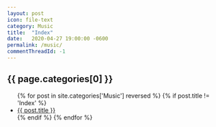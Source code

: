 ```yaml
---
layout: post
icon: file-text
category: Music
title:  "Index"
date:   2020-04-27 19:00:00 -0600
permalink: /music/
commentThreadId: -1
---
```


## {{ page.categories[0] }}

<ul>
    {% for post in site.categories['Music'] reversed %}
        {% if post.title != 'Index' %}
        <li><a href='{{ post.url }}'>{{ post.title }}</a></li>
        {% endif %}
    {% endfor %}
</ul>
